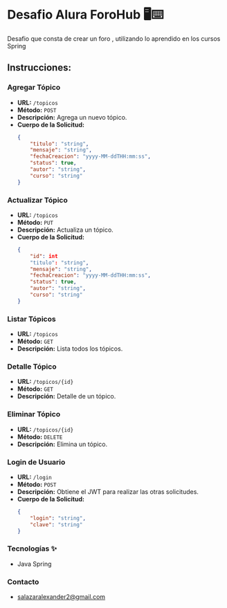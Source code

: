 # Desafio Alura ForoHub 🖥⌨
Desafio que consta de crear un foro , utilizando lo aprendido en los cursos Spring

## Instrucciones:

### Agregar Tópico

- **URL:** `/topicos`
- **Método:** `POST`
- **Descripción:** Agrega un nuevo tópico.
- **Cuerpo de la Solicitud:**
  ```json
  {
      "titulo": "string",
      "mensaje": "string",
      "fechaCreacion": "yyyy-MM-ddTHH:mm:ss",
      "status": true,
      "autor": "string",
      "curso": "string"
  }

### Actualizar Tópico

- **URL:** `/topicos`
- **Método:** `PUT`
- **Descripción:** Actualiza un tópico.
- **Cuerpo de la Solicitud:**
  ```json
  {
      "id": int
      "titulo": "string",
      "mensaje": "string",
      "fechaCreacion": "yyyy-MM-ddTHH:mm:ss",
      "status": true,
      "autor": "string",
      "curso": "string"
  }

### Listar Tópicos

- **URL:** `/topicos`
- **Método:** `GET`
- **Descripción:** Lista todos los tópicos.

### Detalle Tópico

- **URL:** `/topicos/{id}`
- **Método:** `GET`
- **Descripción:** Detalle de un tópico.

### Eliminar Tópico

- **URL:** `/topicos/{id}`
- **Método:** `DELETE`
- **Descripción:** Elimina un tópico.

### Login de Usuario

- **URL:** `/login`
- **Método:** `POST`
- **Descripción:** Obtiene el JWT para realizar las otras solicitudes.
- **Cuerpo de la Solicitud:**
  ```json
  {
      "login": "string",
      "clave": "string"
  }

### Tecnologías ✨

- Java Spring

### Contacto

- salazaralexander2@gmail.com